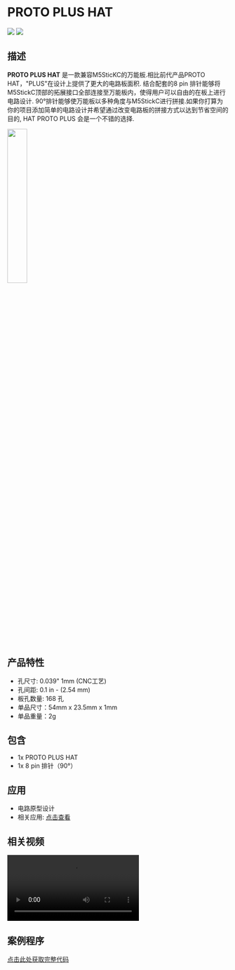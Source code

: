 # PROTO PLUS HAT

<div class="product_pic"><img src="assets\img\product_pics\hat\proto_plus_hat\hat_proto_plus_01.jpg"> <img src="assets\img\product_pics\hat\proto_plus_hat\hat_proto_plus_02.jpg"></div>

## 描述

**PROTO PLUS HAT** 是一款兼容M5SticKC的万能板.相比前代产品PROTO HAT，"PLUS"在设计上提供了更大的电路板面积. 结合配套的8 pin 排针能够将M5StickC顶部的拓展接口全部连接至万能板内，使得用户可以自由的在板上进行电路设计. 90°排针能够使万能板以多种角度与M5StickC进行拼接.如果你打算为你的项目添加简单的电路设计并希望通过改变电路板的拼接方式以达到节省空间的目的, HAT PROTO PLUS 会是一个不错的选择.

<img src="assets\img\product_pics\hat\proto_plus_hat\hat_proto_plus_03.jpg" width="30%">

## 产品特性

- 孔尺寸: 0.039" 1mm (CNC工艺)
- 孔间距: 0.1 in - (2.54 mm)
- 板孔数量: 168 孔
- 单品尺寸：54mm x 23.5mm x 1mm
- 单品重量：2g

## 包含

- 1x PROTO PLUS HAT
- 1x 8 pin 排针（90°）

## 应用

- 电路原型设计
- 相关应用: [点击查看](https://www.hackster.io/kiraku-labo/balance-robot-9009db)

## 相关视频

<video class="video_size" controls>
    <source src="https://m5stack.oss-cn-shenzhen.aliyuncs.com/video/Product_example_video/HAT/PROTO_PLUS_HAT.mp4" type="video/mp4">
</video>

## 案例程序

[点击此处获取完整代码](https://github.com/ShashaDDD/EC11Encoder)

<script>

   var purchase_link = 'https://m5stack.com/products/m5stickc-proto-plus-hat';


   anchor_search(purchase_link);
   scrollFunc();

</script>